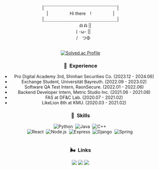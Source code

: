 <center>
|￣￣￣￣￣￣￣￣￣￣￣￣￣￣￣￣￣|<br/>
|&emsp;&emsp;&emsp;&emsp;&emsp;Hi there&emsp;!&emsp;&emsp;&emsp;&emsp;&emsp;|<br/>
|＿＿＿＿＿＿＿＿＿＿＿＿＿＿＿＿＿|<br/>
　　 ᕱ ᕱ ||<br/>
　 ( ･ω･ ||<br/>
　 /　つΦ<br/>

<br />

[![Solved.ac Profile](http://mazassumnida.wtf/api/v2/generate_badge?boj=se0983)](https://solved.ac/se0983/)
<br />

### 🙌 &nbsp;Experience

- Pro Digital Academy 3rd, Shinhan Securities Co. (2023.12 - 2024.06) <br />
- Exchange Student, Universität Bayreuth. (2022.09 - 2023.02) <br />
- Software QA Test Intern, RaonSecure. (2022.01 - 2022.06) <br />
- Backend Developer Intern, Metric Studio Inc. (2021.06 - 2021.08) <br />
- FAS at DF&C Lab. (2020.07 - 2021.02) <br />
- LikeLion 8th at KMU. (2020.03 - 2021.02) <br />

### 🚀 &nbsp;Skills
![Python](https://img.shields.io/badge/-Python-05122A?style=flat&logo=python)&nbsp;
![Java](https://img.shields.io/badge/-Java-05122A?style=flat&logo=java)&nbsp;
![C++](https://img.shields.io/badge/-C++-05122A?style=flat&logo=cplusplus&logoColor=00599C)&nbsp;\
![React](https://img.shields.io/badge/-React-05122A?style=flat&logo=react)&nbsp;
![Node.js](https://img.shields.io/badge/-Node.js-05122A?style=flat&logo=nodedotjs)&nbsp;
![Express](https://img.shields.io/badge/-Express-05122A?style=flat&logo=express)&nbsp;
![Django](https://img.shields.io/badge/-Django-05122A?style=flat&logo=django&logoColor=092E20)&nbsp;
![Spring](https://img.shields.io/badge/-Spring-05122A?style=flat&logo=django&logoColor=092E20)&nbsp;\
<br />

### 🌬️ &nbsp;Links
<a href="https://lvolz.tistory.com/"><img src="https://img.shields.io/badge/-Tech%20Blog-11B48A?style=flat&logo=tistory&logoColor=white"/></a>
<a href="https://lvolzdev.github.io/about/"><img src="https://img.shields.io/badge/-Github%20Page-222222?style=flat&logo=githubpages&logoColor=white"/></a>
<a href="https://www.linkedin.com/in/sieun-kim-4866a91b9/"><img src="https://img.shields.io/badge/-Linkedin%20Page-0A66C2?style=flat&logo=linkedin&logoColor=white"/></a>
<br/>

</center>  
